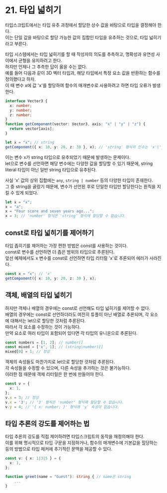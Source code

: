# 21. 타입 넓히기

타입스크립트에서는 타입 유추 과정에서 할당한 상수 값을 바탕으로 타입을 결정해야 한다.  
이는 단일 값을 바탕으로 할당 가능한 값의 집합인 타입을 유추하는 것으로, 타입 넓히기라고 부른다.

타입 시스템에서는 타입 넓히기를 할 때 작성자의 의도를 추측하고, 명확성과 유연성 사이에서 균형을 유지하려고 한다.  
하지만 언제나 그 추측한 답이 옳을 수는 없다.  
예를 들어 다음과 같이 3D 벡터 타입과, 해당 타입에서 특정 요소 값을 반환하는 함수를 정의했다고 하자.  
이 때 변수 x에 값 'x'를 할당하여 함수의 매개변수로 사용하려고 하면 타입 오류가 발생한다.

```ts
interface Vector3 {
  x: number;
  y: number;
  z: number;
}
function getComponent(vector: Vector3, axis: "x" | "y" | "z") {
  return vector[axis];
}

let x = "x"; // string
getComponent({ x: 10, y: 20, z: 30 }, x); // 'string' 형식의 인수는 'x'|'y'|'z' 형식에 할당할 수 없습니다.
```

이는 변수 x가 string 타입으로 유추되었기 때문에 발생하는 문제이다.  
let으로 변수를 선언하면 해당 변수에는 다양한 값을 할당할 수 있기 때문에, string literal 타입이 아닌 일반 string 타입으로 유추된다.

사실 'x' 값의 상위 집합에는 `any`, `string | number` 등의 다양한 타입이 존재한다.  
그 중 string을 골랐기 때문에, 변수가 선언된 후로 단일한 타입만 할당한다는 원칙을 지킬 수 있게 되었다.

```ts
let x = "x";
x = "a";
x = "Four score and seven years ago...";
x = 3; // 'number' 형식은 'string' 형식에 할당할 수 없습니다.
```

## const로 타입 넓히기를 제어하기

타입 좁히기를 제어하는 가장 편한 방법은 const를 사용하는 것이다.  
const로 변수를 선언하면 더 좁은 범위의 타입으로 추론된다.  
앞선 예제에서도 x 변수를 const로 선언하면 타입 리터럴 'x'로 추론되어 에러가 사라진다.

```ts
const x = "x"; // 'x'
getComponent({ x: 10, y: 20, z: 30 }, x);
```

## 객체, 배열의 타입 넓히기

하지만 객체나 배열의 경우에는 const로 선언해도 타입 넓히기를 제어할 수 없다.  
배열의 경우에는 const로 선언하더라도 여전히 튜플이 아닌 배열로 추론되며, 각 요소에 대해서는 let으로 할당한 것처럼 추론된다.  
따라서 각 요소를 수정하는 것이 가능하다.  
만약 요소로 여러 타입이 포함되어 있다면 각 타입의 유니온으로 추론된다.

```ts
const numbers = [1, 2]; // number[]
const mixed = ['x', 1]; // (string|number)[]
mixed[0] = 1; // 정상
```

객체의 속성들도 마찬가지로 let으로 할당한 것처럼 추론된다.  
각 속성들을 수정할 수 있으며, 다른 속성을 추가하는 것은 불가능하다.  
이러한 점 때문에 객체 리터럴은 한 번에 만들어야 한다.

```ts
const v = {
  x: 1,
};
v.x = 3; // 정상
v.x = '3'; // '3' 형식은 'number' 형식에 할당할 수 없습니다.
v.y = 4; // '{ x: number; }' 형식에 'y' 속성이 없습니다.
```

## 타입 추론의 강도를 제어하는 법

타입 추론의 강도를 직접 제어하려면 타입스크립트의 동작을 재정의해야 한다.  
이를 위해 명시적으로 타입 구문을 지정하거나, 함수의 매개변수에 기본값을 힐당하는 등의 방법으로 타입 체커에 추기적린 문맥을 제공할 수 있다.

```ts
const v: { x: 1|3|5 } = {
  x: 1,
};

function greet(name = "Guest"): string { // name은 string
    ...
}
```










